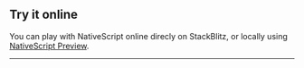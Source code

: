 ## Try it online

You can play with NativeScript online direcly on StackBlitz, or locally using [NativeScript Preview](https://preview.nativescript.org).

<StackBlitzLinks/>

---
